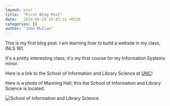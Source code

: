```yaml
---
layout: post
title:  "First Blog Post"
date:   2016-06-29 19:45:31 +0530
categories: []
author: "John Mullan"
---
```

This is my first blog post.  I am learning how to build a website in my class, INLS 161.  

It's a pretty interesting  class; it's my first course for my Information Systems minor.  

Here is a link to the School of Information and Library Science at [UNC](https://sils.unc.edu/)! 

Here is a photo of Manning Hall; this the School of Information and Library Science is located. 

![School of Information and Library Science](https://sils.unc.edu/sites/default/files/general/about/manninghall.jpg)
